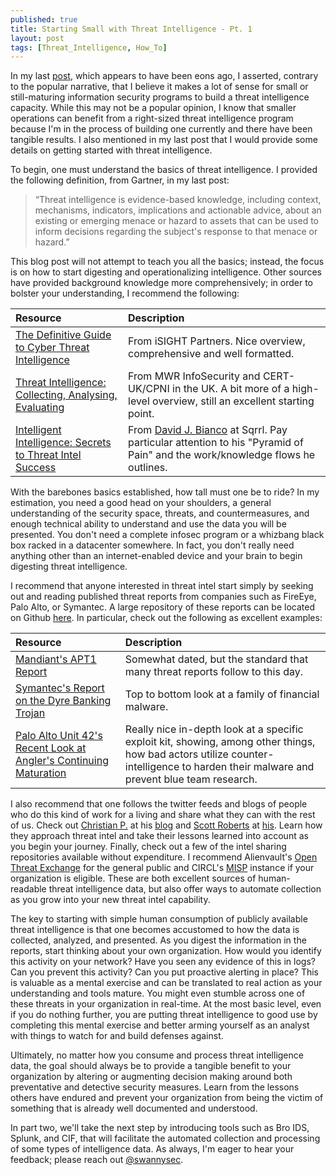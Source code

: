 ```yaml
---
published: true
title: Starting Small with Threat Intelligence - Pt. 1
layout: post
tags: [Threat_Intelligence, How_To]
---
```

In my last [post](https://swannysec.net/2015/11/07/talking-point-threat-intel-is-not-an-all-or-nothing-proposition.html), which appears to have been eons ago, I asserted, contrary to the popular narrative, that I believe it makes a lot of sense for small or still-maturing information security programs to build a threat intelligence capacity.  While this may not be a popular opinion, I know that smaller operations can benefit from a right-sized threat intelligence program because I'm in the process of building one currently and there have been tangible results.  I also mentioned in my last post that I would provide some details on getting started with threat intelligence.

To begin, one must understand the basics of threat intelligence.  I provided the following definition, from Gartner, in my last post:

> “Threat intelligence is evidence-based knowledge, including context, mechanisms, indicators, implications and actionable advice, about an existing or emerging menace or hazard to assets that can be used to inform decisions regarding the subject's response to that menace or hazard.”

This blog post will not attempt to teach you all the basics; instead, the focus is on how to start digesting and operationalizing intelligence.  Other sources have provided background knowledge more comprehensively; in order to bolster your understanding, I recommend the following:

| Resource | Description |
|:--------------|:-----------------|
| [The Definitive Guide to Cyber Threat Intelligence](https://cryptome.org/2015/09/cti-guide.pdf) | From iSIGHT Partners.  Nice overview, comprehensive and well formatted. |
| [Threat Intelligence: Collecting, Analysing, Evaluating](https://www.mwrinfosecurity.com/system/assets/909/original/Threat_Intelligence_Whitepaper.pdf) | From MWR InfoSecurity and CERT-UK/CPNI in the UK.  A bit more of a high-level overview, still an excellent starting point. |
| [Intelligent Intelligence: Secrets to Threat Intel Success](https://speakerdeck.com/davidjbianco/intelligent-intelligence-secrets-to-threat-intel-success) | From [David J. Bianco](https://twitter.com/DavidJBianco) at Sqrrl.  Pay particular attention to his "Pyramid of Pain" and the work/knowledge flows he outlines. |

With the barebones basics established, how tall must one be to ride?  In my estimation, you need a good head on your shoulders, a general understanding of the security space, threats, and countermeasures, and enough technical ability to understand and use the data you will be presented.  You don't need a complete infosec program or a whizbang black box racked in a datacenter somewhere.  In fact, you don't really need anything other than an internet-enabled device and your brain to begin digesting threat intelligence.  

I recommend that anyone interested in threat intel start simply by seeking out and reading published threat reports from companies such as FireEye, Palo Alto, or Symantec.  A large repository of these reports can be located on Github [here](https://github.com/kbandla/APTnotes).  In particular, check out the following as excellent examples:

| Resource | Description |
|:--------------|:-----------------|
| [Mandiant's APT1 Report](http://intelreport.mandiant.com/Mandiant_APT1_Report.pdf) | Somewhat dated, but the standard that many threat reports follow to this day. |
| [Symantec's Report on the Dyre Banking Trojan](https://www.symantec.com/content/en/us/enterprise/media/security_response/whitepapers/dyre-emerging-threat.pdf) | Top to bottom look at a family of financial malware. |
| [Palo Alto Unit 42's Recent Look at Angler's Continuing Maturation](http://researchcenter.paloaltonetworks.com/2016/01/angler-exploit-kit-continues-to-evade-detection-over-90000-websites-compromised/) | Really nice in-depth look at a specific exploit kit, showing, among other things, how bad actors utilize counter-intelligence to harden their malware and prevent blue team research. |

I also recommend that one follows the twitter feeds and blogs of people who do this kind of work for a living and share what they can with the rest of us.  Check out [Christian P.](https://twitter.com/CYINT_dude) at his [blog](http://www.cyintanalysis.com/) and [Scott Roberts](https://twitter.com/sroberts) at [his](https://sroberts.github.io).  Learn how they approach threat intel and take their lessons learned into account as you begin your journey.  Finally, check out a few of the intel sharing repositories available without expenditure.  I recommend Alienvault's [Open Threat Exchange](https://www.alienvault.com/open-threat-exchange) for the general public and CIRCL's [MISP](http://circl.lu/services/misp-malware-information-sharing-platform/) instance if your organization is eligible.  These are both excellent sources of human-readable threat intelligence data, but also offer ways to automate collection as you grow into your new threat intel capability.

The key to starting with simple human consumption of publicly available threat intelligence is that one becomes accustomed to how the data is collected, analyzed, and presented.  As you digest the information in the reports, start thinking about your own organization.  How would you identify this activity on your network?  Have you seen any evidence of this in logs?  Can you prevent this activity?  Can you put proactive alerting in place?  This is valuable as a mental exercise and can be translated to real action as your understanding and tools mature.  You might even stumble across one of these threats in your organization in real-time.  At the most basic level, even if you do nothing further, you are putting threat intelligence to good use by completing this mental exercise and better arming yourself as an analyst with things to watch for and build defenses against.

Ultimately, no matter how you consume and process threat intelligence data, the goal should always be to provide a tangible benefit to your organization by altering or augmenting decision making around both preventative and detective security measures.  Learn from the lessons others have endured and prevent your organization from being the victim of something that is already well documented and understood.

In part two, we'll take the next step by introducing tools such as Bro IDS, Splunk, and CIF, that will facilitate the automated collection and processing of some types of intelligence data.  As always, I'm eager to hear your feedback; please reach out [@swannysec](https://twitter.com/swannysec).